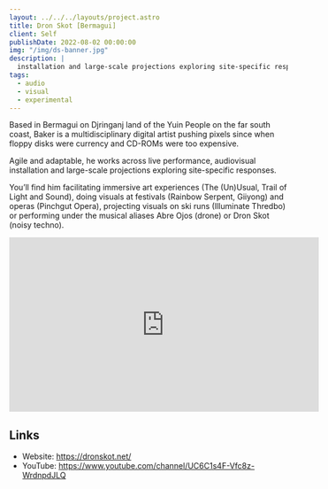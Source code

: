 ```yaml
---
layout: ../../../layouts/project.astro
title: Dron Skot [Bermagui]
client: Self
publishDate: 2022-08-02 00:00:00
img: "/img/ds-banner.jpg"
description: |
  installation and large-scale projections exploring site-specific responses
tags:
  - audio
  - visual
  - experimental
---
```


Based in Bermagui on Djringanj land of the Yuin People on the far south coast, Baker is a multidisciplinary digital artist pushing pixels since when floppy disks were currency and CD-ROMs were too expensive. 

Agile and adaptable, he works across live performance, audiovisual installation and large-scale projections exploring site-specific responses. 

You’ll find him facilitating immersive art experiences (The (Un)Usual, Trail of Light and Sound), doing visuals at festivals (Rainbow Serpent, Giiyong) and operas (Pinchgut Opera), projecting visuals on ski runs (Illuminate Thredbo) or performing under the musical aliases Abre Ojos (drone) or Dron Skot (noisy techno).

<iframe width="560" height="315" src="https://www.youtube.com/embed/SqlcyJMRO8Y" title="YouTube video player" frameborder="0" allow="accelerometer; autoplay; clipboard-write; encrypted-media; gyroscope; picture-in-picture" allowfullscreen></iframe>

## Links
 - Website: https://dronskot.net/
 - YouTube: https://www.youtube.com/channel/UC6C1s4F-Vfc8z-WrdnpdJLQ
